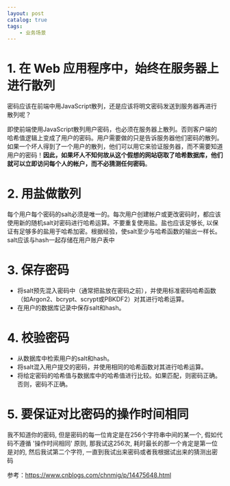 ```yaml
---
layout: post   	
catalog: true 	
tags:
    - 业务场景
---
```



# 1. 在 Web 应用程序中，始终在服务器上进行散列

密码应该在前端中用JavaScript散列，还是应该将明文密码发送到服务器再进行散列呢？

即使前端使用JavaScript散列用户密码，也必须在服务器上散列。否则客户端的哈希值逻辑上变成了用户的密码。用户需要做的只是告诉服务器他们密码的散列。如果一个坏人得到了一个用户的散列，他们可以用它来验证服务器，而不需要知道用户的密码！**因此，如果坏人不知何故从这个假想的网站窃取了哈希数据库，他们就可以立即访问每个人的帐户，而不必猜测任何密码**。

# 2. 用盐做散列

每个用户每个密码的salt必须是唯一的。每次用户创建帐户或更改密码时，都应该使用新的随机salt对密码进行哈希运算。不要重复使用盐。盐也应该足够长, 以保证有足够多的盐用于哈希加密。根据经验，使salt至少与哈希函数的输出一样长。salt应该与hash一起存储在用户账户表中

# 3. 保存密码

- 将salt预先混入密码中（通常把盐放在密码之前），并使用标准密码哈希函数（如Argon2、bcrypt、scrypt或PBKDF2）对其进行哈希运算。
- 在用户的数据库记录中保存salt和hash。

# 4. 校验密码

- 从数据库中检索用户的salt和hash。
- 将salt混入用户提交的密码，并使用相同的哈希函数对其进行哈希运算。
- 将给定密码的哈希值与数据库中的哈希值进行比较。如果匹配，则密码正确。否则，密码不正确。

# 5. 要保证对比密码的操作时间相同

我不知道你的密码, 但是密码的每一位肯定是在256个字符串中间的某一个, 假如代码不遵循 '操作时间相同' 原则, 那我试这256次, 耗时最长的那一个肯定是第一位是对的, 然后我试第二个字符, 一直到我试出来密码或者我根据试出来的猜测出密码

参考：https://www.cnblogs.com/chnmig/p/14475648.html
